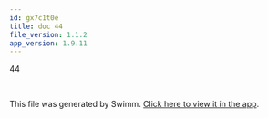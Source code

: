 ```yaml
---
id: gx7c1t0e
title: doc 44
file_version: 1.1.2
app_version: 1.9.11
---
```


44

<br/>

This file was generated by Swimm. [Click here to view it in the app](https://swimm-web-app.web.app/repos/Z2l0aHViJTNBJTNBTm9hUmVwbyUzQSUzQU5vYW96ZXI=/docs/gx7c1t0e).
